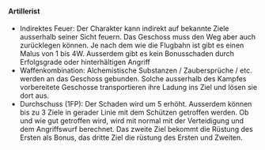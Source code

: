 #### Artillerist

* Indirektes Feuer: Der Charakter kann indirekt auf bekannte Ziele ausserhalb seiner Sicht feuern. Das Geschoss muss
den Weg aber auch zurücklegen können. Je nach dem wie die Flugbahn ist gibt es einen Malus von 1 bis 4W. Ausserdem
gibt es kein Bonusschaden durch Erfolgsgrade oder hinterhältigen Angriff
* Waffenkombination: Alchemistische Substanzen / Zaubersprüche / etc. werden an das Geschoss gebunden. Solche
ausserhalb des Kampfes vorbereitete Geschosse transportieren ihre Ladung ins Ziel und lösen sie dort aus.
* Durchschuss (1FP): Der Schaden wird um 5 erhöht. Ausserdem können bis zu 3 Ziele in gerader Linie mit dem Schützen
getroffen werden. Ob und wie gut getroffen wird, wird mit normal mit der Verteidigung und dem Angriffswurf berechnet.
Das zweite Ziel bekommt die Rüstung des Ersten als Bonus, das dritte Ziel die rüstung des Ersten und Zweiten.
